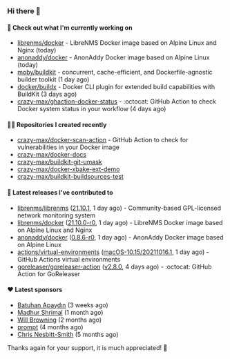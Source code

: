 ### Hi there 👋

#### 👷 Check out what I'm currently working on

- [librenms/docker](https://github.com/librenms/docker) - LibreNMS Docker image based on Alpine Linux and Nginx (today)
- [anonaddy/docker](https://github.com/anonaddy/docker) - AnonAddy Docker image based on Alpine Linux (today)
- [moby/buildkit](https://github.com/moby/buildkit) - concurrent, cache-efficient, and Dockerfile-agnostic builder toolkit (1 day ago)
- [docker/buildx](https://github.com/docker/buildx) - Docker CLI plugin for extended build capabilities with BuildKit (3 days ago)
- [crazy-max/ghaction-docker-status](https://github.com/crazy-max/ghaction-docker-status) - :octocat: GitHub Action to check Docker system status in your workflow (4 days ago)

#### 👨‍💻 Repositories I created recently

- [crazy-max/docker-scan-action](https://github.com/crazy-max/docker-scan-action) - GitHub Action to check for vulnerabilities in your Docker image
- [crazy-max/docker-docs](https://github.com/crazy-max/docker-docs)
- [crazy-max/buildkit-git-umask](https://github.com/crazy-max/buildkit-git-umask)
- [crazy-max/docker-xbake-ext-demo](https://github.com/crazy-max/docker-xbake-ext-demo)
- [crazy-max/buildkit-buildsources-test](https://github.com/crazy-max/buildkit-buildsources-test)

#### 🚀 Latest releases I've contributed to

- [librenms/librenms](https://github.com/librenms/librenms) ([21.10.1](https://github.com/librenms/librenms/releases/tag/21.10.1), 1 day ago) - Community-based GPL-licensed network monitoring system
- [librenms/docker](https://github.com/librenms/docker) ([21.10.0-r0](https://github.com/librenms/docker/releases/tag/21.10.0-r0), 1 day ago) - LibreNMS Docker image based on Alpine Linux and Nginx
- [anonaddy/docker](https://github.com/anonaddy/docker) ([0.8.6-r0](https://github.com/anonaddy/docker/releases/tag/0.8.6-r0), 1 day ago) - AnonAddy Docker image based on Alpine Linux
- [actions/virtual-environments](https://github.com/actions/virtual-environments) ([macOS-10.15/20211016.1](https://github.com/actions/virtual-environments/releases/tag/macOS-10.15%2F20211016.1), 1 day ago) - GitHub Actions virtual environments
- [goreleaser/goreleaser-action](https://github.com/goreleaser/goreleaser-action) ([v2.8.0](https://github.com/goreleaser/goreleaser-action/releases/tag/v2.8.0), 4 days ago) - :octocat: GitHub Action for GoReleaser

#### ❤️ Latest sponsors
- [Batuhan Apaydın](https://github.com/developer-guy) (3 weeks ago)
- [Madhur Shrimal](https://github.com/shrimalmadhur) (1 month ago)
- [Will Browning](https://github.com/willbrowningme) (2 months ago)
- [prompt](https://github.com/pr-mpt) (4 months ago)
- [Chris Nesbitt-Smith](https://github.com/chrisns) (5 months ago)

Thanks again for your support, it is much appreciated! 🙏
